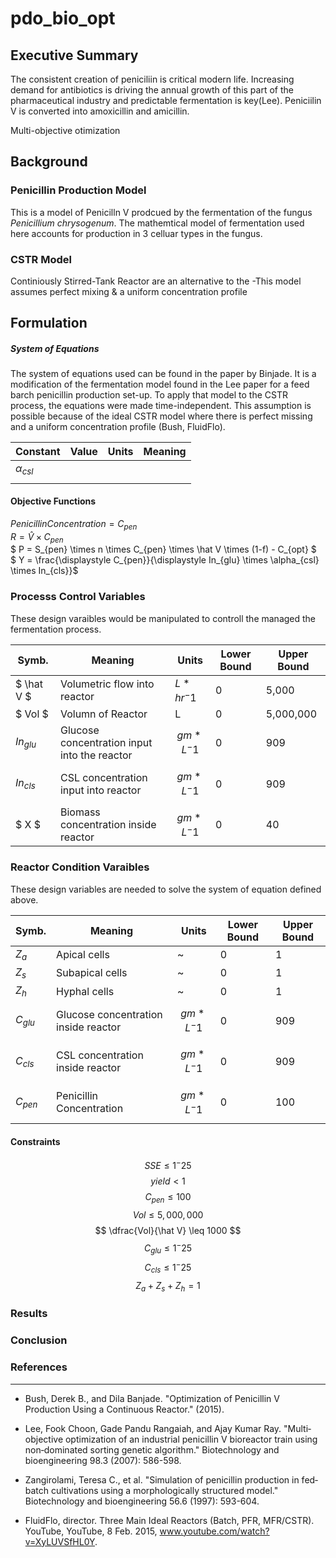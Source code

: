 # pdo_bio_opt
<script type="text/javascript" src="http://cdn.mathjax.org/mathjax/latest/MathJax.js?config=default"></script>


## Executive Summary

The consistent creation of peniciliin is critical modern life. Increasing demand for antibiotics is driving the annual growth of this part of the pharmaceutical industry and predictable fermentation is key(Lee).  Peniciilin V is converted into amoxicillin and amicillin. 

Multi-objective otimization

## Background
### Penicillin Production Model
This is a model of Penicilln V prodcued by the fermentation of the fungus *Penicillium chrysogenum*. The mathemtical model of fermentation used here accounts for production  in 3 celluar types in the fungus. 
### CSTR Model
Continiously Stirred-Tank Reactor are an alternative to the 
-This model assumes perfect mixing & a uniform concentration profile

## Formulation

##### System of Equations
The system of equations used can be found in the paper by Binjade. It is a modification of the fermentation model found in the Lee paper for a feed barch penicillin production set-up. To apply that model to the CSTR process, the equations were made time-independent. This assumption is possible because of the ideal CSTR model where there is perfect missing and a uniform concentration profile (Bush, FluidFlo).

|Constant|Value|Units| Meaning|
|---|---|---| ---|
|$\alpha_{csl}$||| |
|||| |

#### Objective Functions
$Penicillin Concentration = C_{pen}$  
$R = \hat V \times C_{pen}$  
$ P = S_{pen} \times n \times C_{pen} \times \hat V \times (1-f) - C_{opt} $  
$ Y = \frac{\displaystyle C_{pen}}{\displaystyle In_{glu} \times \alpha_{csl} \times In_{cls}}$ 


### Processs Control Variables
These design varaibles would be manipulated to controll the managed the fermentation process.  

| Symb. | Meaning | Units | Lower Bound| Upper Bound|   
|---|---|-----|---|---|
| $ \hat V $ | Volumetric flow into reactor | $L* hr^-1$ |0| 5,000 |
| $ Vol $ | Volumn of Reactor | L | 0 | 5,000,000|  
| $In_{glu}$ |Glucose concentration input into the  reactor | $$ gm*L^-1 $$ |0|909|
| $In_{cls}$ |CSL concentration input into reactor | $$ gm*L^-1 $$ |0|909|
| $ X $ |Biomass concentration inside reactor | $$ gm*L^-1 $$ | 0 | 40 |  

### Reactor Condition Varaibles
These design variables are needed to solve the system of equation defined above. 

| Symb. | Meaning | Units | Lower Bound| Upper Bound|   
|---|---|---|---|---|
|$Z_a$|Apical cells|~|0|1|
|$Z_s$|Subapical cells|~|0|1|
|$Z_h$|Hyphal cells|~|0|1|
| $C_{glu}$ |Glucose concentration inside reactor |  $$ gm*L^-1 $$ |0|909 
| $C_{cls}$ |CSL concentration inside reactor |  $$ gm*L^-1 $$ |0|909|
| $C_{pen}$ | Penicillin Concentration|  $$ gm*L^-1 $$ | 0 | 100

#### Constraints
$$ SSE \leq 1^-25 $$ 
$$ yield < 1$$ 
$$ C_{pen} \leq 100 $$
$$ Vol \leq 5,000,000 $$ 
$$ \dfrac{Vol}{\hat V} \leq 1000 $$
$$ C_{glu} \leq 1^-25 $$
$$ C_{cls} \leq 1^-25 $$
$$ Z_a + Z_s + Z_h = 1 $$

### Results
### Conclusion

### References

---

- Bush, Derek B., and Dila Banjade. "Optimization of Penicillin V Production Using a Continuous Reactor." (2015).

- Lee, Fook Choon, Gade Pandu Rangaiah, and Ajay Kumar Ray. "Multi‐objective optimization of an industrial penicillin V bioreactor train using non‐dominated sorting genetic algorithm." Biotechnology and bioengineering 98.3 (2007): 586-598.

- Zangirolami, Teresa C., et al. "Simulation of penicillin production in fed‐batch cultivations using a morphologically structured model." Biotechnology and bioengineering 56.6 (1997): 593-604.

- FluidFlo, director. Three Main Ideal Reactors (Batch, PFR, MFR/CSTR). YouTube, YouTube, 8 Feb. 2015, www.youtube.com/watch?v=XyLUVSfHL0Y. 
